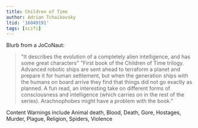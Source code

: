 ```yaml
---
title: Children of Time
author: Adrian Tchaikovsky
ltid: '16049191'
tags: [scifi]
---
```


Blurb from a JoCoNaut:

> "It describes the evolution of a completely alien intelligence, and has some
> great characters" "First book of the Children of Time trilogy. Advanced
> robotic ships are sent ahead to terraform a planet and prepare it for human
> settlement, but when the generation ships with the humans on board arrive they
> find that things did not go exactly as planned. A fun read, an interesting
> take on different forms of consciousness and intelligence (which carries on in
> the rest of the series). Arachnophobes might have a problem with the book."

Content Warnings include Animal death, Blood, Death, Gore, Hostages, Murder,
Plague, Religion, Spiders, Violence
